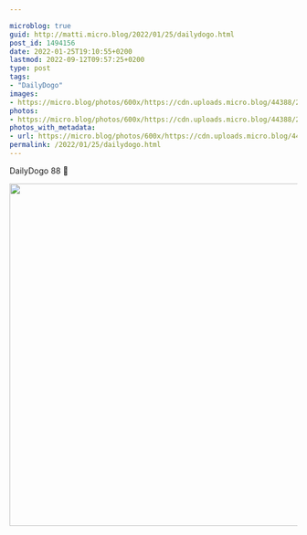 ```yaml
---

microblog: true
guid: http://matti.micro.blog/2022/01/25/dailydogo.html
post_id: 1494156
date: 2022-01-25T19:10:55+0200
lastmod: 2022-09-12T09:57:25+0200
type: post
tags:
- "DailyDogo"
images:
- https://micro.blog/photos/600x/https://cdn.uploads.micro.blog/44388/2022/150fd4aa46.jpg
photos:
- https://micro.blog/photos/600x/https://cdn.uploads.micro.blog/44388/2022/150fd4aa46.jpg
photos_with_metadata:
- url: https://micro.blog/photos/600x/https://cdn.uploads.micro.blog/44388/2022/150fd4aa46.jpg
permalink: /2022/01/25/dailydogo.html
---
```

DailyDogo 88 🐶

<img src="/media/uploads/2022/150fd4aa46.jpg" width="600" height="600" alt="" />
